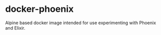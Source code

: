 # docker-phoenix

Alpine based docker image intended for use experimenting with Phoenix and
Elixir.
